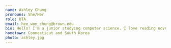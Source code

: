 ```yaml
---
name: Ashley Chung
pronouns: She/Her
role: UTA 
email: hee_won_chung@brown.edu
bio: Hello! I'm a junior studying computer science. I love reading novels, writing fiction, making video games, and drawing in my free time. Feel free to reach out to me about anything CS related or other things, I'd love to chat with you! 
hometown: Connecticut and South Korea
photo: ashley.jpg
---
```

